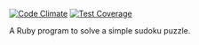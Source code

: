 [![Code Climate](https://codeclimate.com/github/petermccarthy49/Sudoku/badges/gpa.svg)](https://codeclimate.com/github/petermccarthy49/Sudoku) [![Test Coverage](https://codeclimate.com/github/petermccarthy49/Sudoku/badges/coverage.svg)](https://codeclimate.com/github/petermccarthy49/Sudoku)



A Ruby program to solve a simple sudoku puzzle.